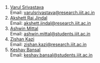 1.  [Varul Srivastava](https://github.com/vs666)  
    Email: varulsrivastava@research.iiit.ac.in
2.  [Akshett Rai Jindal](https://github.com/akshettrj-iiith)  
    Email: akshett.jindal@research.iiit.ac.in
3.  [Ashwin Mittal](https://github.com/ashwin-mittal)  
    Email: ashwin.mittal@students.iiit.ac.in
4.  [Zishan Kazi](https://github.com/pixel-z)  
    Email: zishan.kazi@research.iiit.ac.in
5.  [Keshav Bansal](https://github.com/keshavbnsl102)  
    Email: keshav.bansal@students.iiit.ac.in

